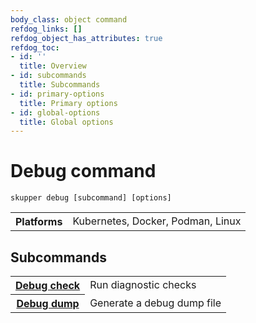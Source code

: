 ```yaml
---
body_class: object command
refdog_links: []
refdog_object_has_attributes: true
refdog_toc:
- id: ''
  title: Overview
- id: subcommands
  title: Subcommands
- id: primary-options
  title: Primary options
- id: global-options
  title: Global options
---
```


# Debug command

<section>

~~~ shell
skupper debug [subcommand] [options]
~~~

<table class="fields"><tr><th>Platforms</th><td>Kubernetes, Docker, Podman, Linux</td></table>

</section>

<section>

## Subcommands

<table class="objects">
<tr><th><a href="debug/check.html">Debug check</a></th><td>Run diagnostic checks</td></tr>
<tr><th><a href="debug/dump.html">Debug dump</a></th><td>Generate a debug dump file</td></tr>
</table>

</section>
